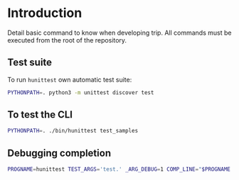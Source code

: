 # Introduction

Detail basic command to know when developing trip.
All commands must be executed from the root of the repository.

## Test suite

To run `hunittest` own automatic test suite:

```sh
PYTHONPATH=. python3 -m unittest discover test
```

## To test the CLI

```sh
PYTHONPATH=. ./bin/hunittest test_samples
```

## Debugging completion

```sh
PROGNAME=hunittest TEST_ARGS='test.' _ARG_DEBUG=1 COMP_LINE="$PROGNAME $TEST_ARGS" COMP_POINT=1024 _ARGCOMPLETE=1 $PROGNAME 8>&1
```
